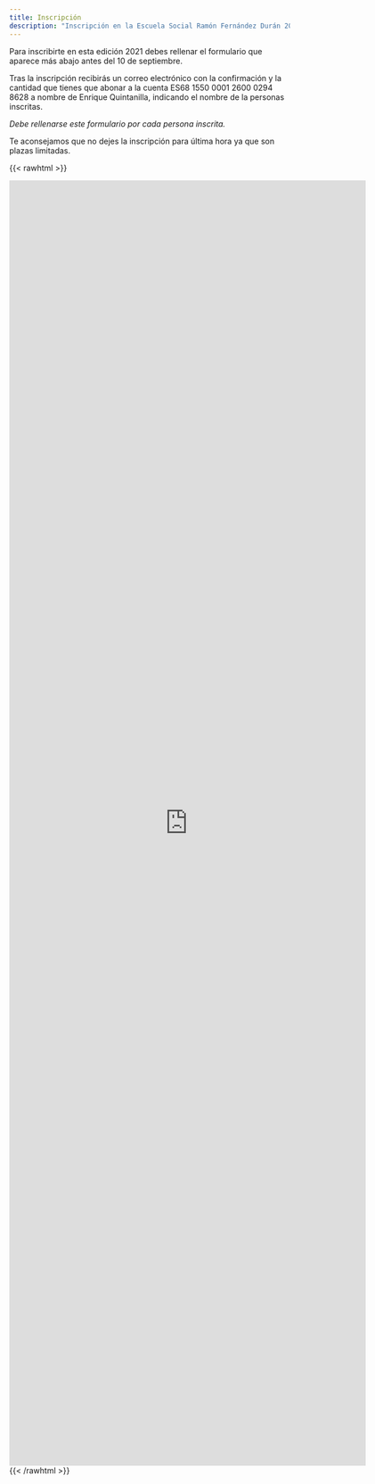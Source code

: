 ```yaml
---
title: Inscripción
description: "Inscripción en la Escuela Social Ramón Fernández Durán 2021"
---
```


Para inscribirte en esta edición 2021 debes rellenar el formulario que aparece más abajo antes del 10 de septiembre.

Tras la inscripción recibirás un correo electrónico con la confirmación y la cantidad que tienes que abonar a la cuenta ES68 1550 0001 2600 0294 8628 a nombre de Enrique Quintanilla, indicando el nombre de la personas inscritas.

_Debe rellenarse este formulario por cada persona inscrita._

Te aconsejamos que no dejes la inscripción para última hora ya que son plazas limitadas.

{{< rawhtml >}}
<iframe src="https://docs.google.com/forms/d/e/1FAIpQLSc_SqkvGhFN6lHA0TmD_5jI9MDwp5o24fsdhNW0524fYQj1mQ/viewform?embedded=true" width="640" height="2306" frameborder="0" marginheight="0" marginwidth="0">Cargando…</iframe>
{{< /rawhtml >}}